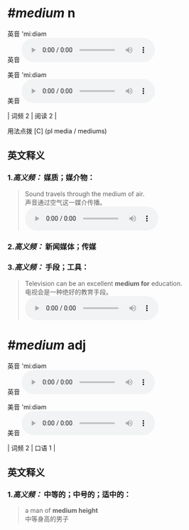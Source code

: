 # ***\#medium*** n
英音 'miːdiəm  
英音
<audio src="./media/medium-B.aac" controls="controls"></audio>

美音 'miːdiəm  
美音
<audio src="./media/medium.aac" controls="controls"></audio>



| 词频 2 | 阅读 2 |  

用法点拨  [C] (pl media / mediums)

英文释义
---
### 1.*高义频：* **媒质；媒介物：**  

 > Sound travels through the medium of air.   
 > 声音通过空气这一媒介传播。    
<audio src="./media/medium-1.aac" controls="controls"></audio>

### 2.*高义频：* **新闻媒体；传媒**  

### 3.*高义频：* **手段；工具：**  

 > Television can be an excellent **medium for** education.  
 > 电视会是一种绝好的教育手段。    
<audio src="./media/medium-2.aac" controls="controls"></audio>


# ***\#medium*** adj
英音 'miːdiəm  
英音
<audio src="./media/medium-B.aac" controls="controls"></audio>

美音 'miːdiəm  
美音
<audio src="./media/medium.aac" controls="controls"></audio>



| 词频 2 | 口语 1 |  

英文释义
---
### 1.*高义频：* **中等的；中号的；适中的：**  

 > a man of **medium height**  
 > 中等身高的男子    


